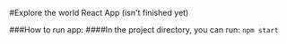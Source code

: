 #Explore the world React App (isn't finished yet)

###How to run app:
####In the project directory, you can run: `npm start`
 
 
